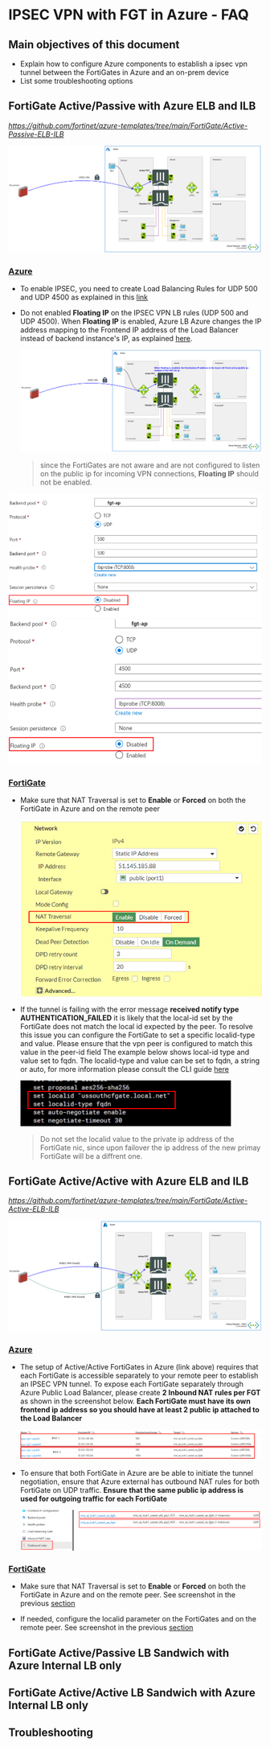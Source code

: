 # IPSEC VPN with FGT in Azure - FAQ

## Main objectives of this document
* Explain how to configure Azure components to establish a ipsec vpn tunnel between the FortiGates in Azure and an on-prem device
* List some troubleshooting options


## FortiGate Active/Passive with Azure ELB and ILB
_https://github.com/fortinet/azure-templates/tree/main/FortiGate/Active-Passive-ELB-ILB_

![ipsec](images/ap-elb-ilb.png)

### <ins>Azure</ins>

* To enable IPSEC, you need to create Load Balancing Rules for UDP 500 and UDP 4500 as explained in this [link](https://github.com/fortinet/azure-templates/blob/main/FortiGate/Active-Passive-ELB-ILB/doc/config-inbound-connections.md#configuration---ipsec)

* Do not enabled **Floating IP** on the IPSEC VPN LB rules (UDP 500 and UDP 4500). When **Floating IP** is enabled, Azure LB Azure changes the IP address mapping to the Frontend IP address of the Load Balancer  instead of backend instance's IP, as explained [here](https://docs.microsoft.com/en-us/azure/load-balancer/load-balancer-floating-ip).

    ![floating](images/floating.png)

    > since the FortiGates are not aware and are not configured to listen on the public ip for incoming VPN connections, **Floating IP** should not be enabled.

![floating](images/floating-disabled-udp500.png)
![floating](images/floating-disabled-udp4500.png)

### <ins>FortiGate</ins>

* Make sure that NAT Traversal is set to **Enable** or  **Forced** on both the FortiGate in Azure and on the remote peer

    ![natt](images/natt.png)

* If the tunnel is failing with the error message **received notify type AUTHENTICATION_FAILED** it is likely that the local-id set by the FortiGate does not match the local id expected by the peer.  To resolve this issue you can configure the FortiGate to set a specific localid-type and value. Please ensure that the vpn peer is configured to match this value in the peer-id field
    The example below shows local-id type and value set to fqdn.
    The localid-type and value can be set to fqdn, a string or auto, for more information please consult the CLI guide [here](https://docs.fortinet.com/document/fortigate/7.2.0/cli-reference/370620/config-vpn-ipsec-phase1-interface)

    ![localid](images/localidfqdn.png)

    > Do not set the localid value to the private ip address of the FortiGate nic, since upon failover the ip address of the new primay FortiGate will be a diffrent one.

## FortiGate Active/Active with Azure ELB and ILB
_https://github.com/fortinet/azure-templates/tree/main/FortiGate/Active-Active-ELB-ILB_

![ipsec](images/aa-elb-ilb.png)

### <ins>Azure</ins>

* The setup of Active/Active FortiGates in Azure (link above) requires that each FortiGate is accessible separately to your remote peer to establish an IPSEC VPN tunnel. To expose each FortiGate separately through Azure Public Load Balancer, please create **2 Inbound NAT rules per FGT**  as shown in the screenshot below. **Each FortiGate must have its own frontend ip address so you should have at least 2 public ip attached to the Load Balancer**

    ![a-a](images/ipsec-a-a.png)

* To ensure that both FortiGate in Azure are be able to initiate the tunnel negotiation, ensure that Azure external has outbound NAT rules for both FortiGate on UDP traffic.  **Ensure that the same public ip address is used for outgoing traffic for each FortiGate**

    ![a-a](images/natt-aa-outbound.png)

### <ins>FortiGate</ins>

* Make sure that NAT Traversal is set to **Enable** or  **Forced** on both the FortiGate in Azure and on the remote peer. See screenshot in the previous [section](https://github.com/mremini/fgt-in-azure-ipsec-troubleshoot#fortigate)

* If needed, configure the localid parameter on the FortiGates and on the remote peer. See screenshot in the previous [section](https://github.com/mremini/fgt-in-azure-ipsec-troubleshoot#fortigate)



## FortiGate Active/Passive LB Sandwich with Azure Internal LB only

## FortiGate Active/Active LB Sandwich with Azure Internal LB only


## Troubleshooting